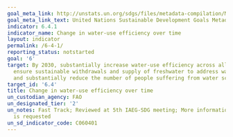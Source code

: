 ```yaml
---
goal_meta_link: http://unstats.un.org/sdgs/files/metadata-compilation/Metadata-Goal-6.pdf
goal_meta_link_text: United Nations Sustainable Development Goals Metadata (pdf 428kB)
indicator: 6.4.1
indicator_name: Change in water-use efficiency over time
layout: indicator
permalink: /6-4-1/
reporting_status: notstarted
goal: '6'
target: By 2030, substantially increase water-use efficiency across all sectors and
  ensure sustainable withdrawals and supply of freshwater to address water scarcity
  and substantially reduce the number of people suffering from water scarcity
target_id: '6.4'
title: Change in water-use efficiency over time
un_custodian_agency: FAO
un_designated_tier: '2'
un_notes: Fast Track; Reviewed at 5th IAEG-SDG meeting; More information on terminology
  is requested
un_sd_indicator_code: C060401
---
```

